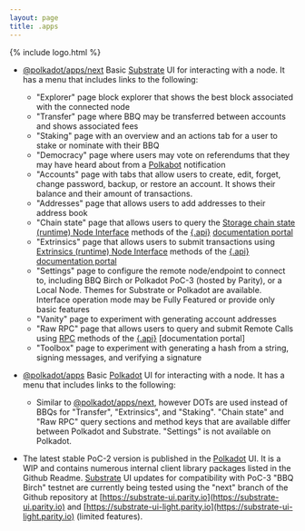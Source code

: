 ```yaml
---
layout: page
title: .apps
---
```


{% include logo.html %}

<div class="grid rows"></div>

- [@polkadot/apps/next](https://github.com/polkadot-js/apps/tree/next) Basic [Substrate](https://polkadot.js.org/apps/next/) UI for interacting with a node. It has a menu that includes links to the following:
  - "Explorer" page block explorer that shows the best block associated with the connected node
  - "Transfer" page where BBQ may be transferred between accounts and shows associated fees
  - "Staking" page with an overview and an actions tab for a user to stake or nominate with their BBQ
  - "Democracy" page where users may vote on referendums that they may have heard about from a [Polkabot](https://medium.com/polkadot-network/polkabot-a3dba18c20c8) notification
  - "Accounts" page with tabs that allow users to create, edit, forget, change password, backup, or restore an account. It shows their balance and their amount of transactions.
  - "Addresses" page that allows users to add addresses to their address book
  - "Chain state" page that allows users to query the [Storage chain state (runtime) Node Interface](https://polkadot.js.org/api/METHODS_STORAGE.html) methods of the [{.api}](https://github.com/polkadot-js/api) [documentation portal](https://polkadot.js.org/api)
  - "Extrinsics" page that allows users to submit transactions using [Extrinsics (runtime) Node Interface](https://polkadot.js.org/api/METHODS_EXTRINSICS.html) methods of the [{.api}](https://github.com/polkadot-js/api) [documentation portal](https://polkadot.js.org/api)
  - "Settings" page to configure the remote node/endpoint to connect to, including BBQ Birch or Polkadot PoC-3 (hosted by Parity), or a Local Node. Themes for Substrate or Polkadot are available. Interface operation mode may be Fully Featured or provide only basic features
  - "Vanity" page to experiment with generating account addresses
  - "Raw RPC" page that allows users to query and submit Remote Calls using [RPC](https://polkadot.js.org/api/METHODS_RPC.html) methods of the [{.api}](https://github.com/polkadot-js/api) [documentation portal]
  - "Toolbox" page to experiment with generating a hash from a string, signing messages, and verifying a signature

- [@polkadot/apps](https://github.com/polkadot-js/apps) Basic [Polkadot](https://polkadot.js.org/apps/) UI for interacting with a node. It has a menu that includes links to the following:
  - Similar to [@polkadot/apps/next](https://github.com/polkadot-js/apps/tree/next), however DOTs are used instead of BBQs for "Transfer", "Extrinsics", and "Staking". "Chain state" and "Raw RPC" query sections and method keys that are available differ between Polkadot and Substrate. "Settings" is not available on Polkadot.


- The latest stable PoC-2 version is published in the [Polkadot](https://polkadot.js.org/apps/) UI. It is a WIP and contains numerous internal client library packages listed in the Github Readme. [Substrate](https://polkadot.js.org/apps/next/) UI updates for compatibility with PoC-3 "BBQ Birch" testnet are currently being tested using the "next" branch of the Github repository at [https://substrate-ui.parity.io](https://substrate-ui.parity.io) and [https://substrate-ui-light.parity.io](https://substrate-ui-light.parity.io) (limited features).
